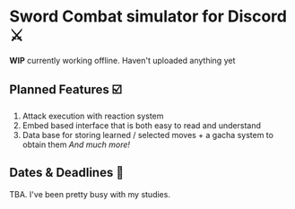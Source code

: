# Sword Combat simulator for Discord ⚔️
**WIP** currently working offline. Haven't uploaded anything yet

## Planned Features ☑️
1. Attack execution with reaction system
2. Embed based interface that is both easy to read and understand
3. Data base for storing learned / selected moves + a gacha system to obtain them
_And much more!_

## Dates & Deadlines 📆
TBA. I've been pretty busy with my studies.


